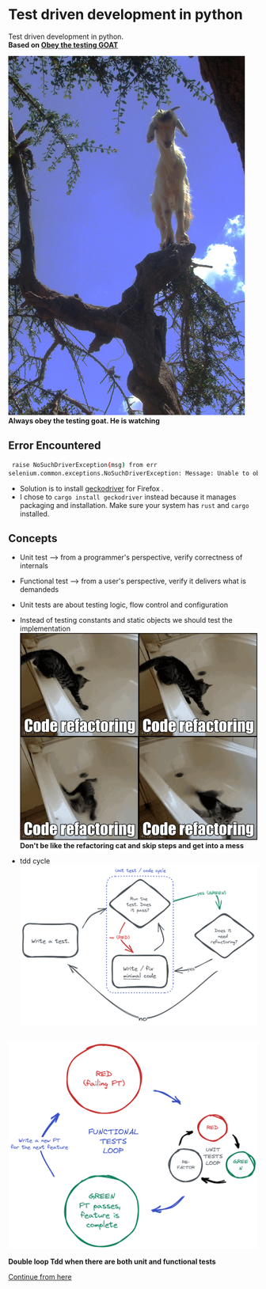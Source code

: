 # Test driven development in python
Test driven development in python.\
**Based on [Obey the testing GOAT](https://www.obeythetestinggoat.com/book/pre-requisite-installations.html)**

![testingGoat](./images/obey_the_testing_goat.png)\
**Always obey the testing goat. He is watching**

## Error Encountered
```bash
 raise NoSuchDriverException(msg) from err
selenium.common.exceptions.NoSuchDriverException: Message: Unable to obtain driver for firefox; For documentation on this error, please visit: https://www.selenium.dev/documentation/webdriver/troubleshooting/errors/driver_location
```
- Solution is to install [geckodriver](https://github.com/mozilla/geckodriver/releases) for Firefox .
- I chose to `cargo install geckodriver` instead because it manages packaging and installation. Make sure your system has `rust` and  `cargo` installed.

## Concepts
- Unit test --> from a programmer's perspective, verify correctness of internals
- Functional test --> from a user's perspective, verify it delivers what is demandeds

- Unit tests are about testing logic, flow control and configuration
- Instead of testing constants and static objects we should test the implementation\
![refactoringcat](./images/refactoring-cat.png)
**Don't be like the refactoring cat and skip steps and get into a mess**

- tdd cycle \
![tdd red green cycle](./images/tdd-process-unit-tests-only-excalidraw.png)

\
![double loop Tdd](./images/double-loop-tdd-simpler.png)

**Double loop Tdd when there are both unit and functional tests**

[Continue from here](https://www.obeythetestinggoat.com/book/chapter_05_post_and_database.html)
